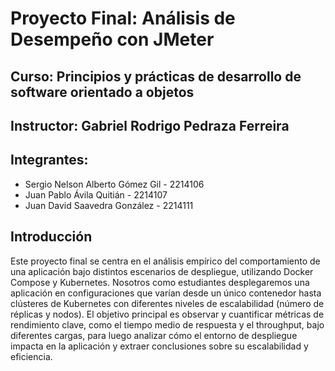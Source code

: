 # Proyecto Final: Análisis de Desempeño con JMeter
## Curso: Principios y prácticas de desarrollo de software orientado a objetos
## Instructor: Gabriel Rodrigo Pedraza Ferreira

## Integrantes:
- Sergio Nelson Alberto Gómez Gil - 2214106
- Juan Pablo Ávila Quitián - 2214107
- Juan David Saavedra González - 2214111

## Introducción
Este proyecto final se centra en el análisis empírico del comportamiento de una aplicación bajo distintos escenarios de despliegue, utilizando Docker Compose y Kubernetes.
Nosotros como estudiantes desplegaremos una aplicación en configuraciones que varían desde un único contenedor hasta clústeres de Kubernetes con diferentes niveles de escalabilidad (número de réplicas y nodos).
El objetivo principal es observar y cuantificar métricas de rendimiento clave, como el tiempo medio de respuesta y el throughput, bajo diferentes cargas, para luego analizar cómo el entorno de despliegue impacta en la aplicación y extraer conclusiones sobre su escalabilidad y eficiencia.
